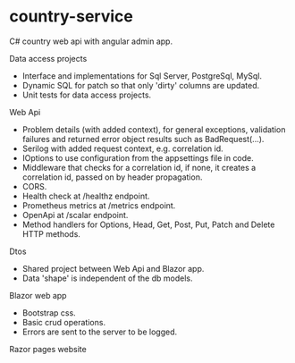 # country-service
C# country web api with angular admin app.

Data access projects
- Interface and implementations for Sql Server, PostgreSql, MySql.
- Dynamic SQL for patch so that only 'dirty' columns are updated.
- Unit tests for data access projects.    

Web Api
- Problem details (with added context), for general exceptions, validation failures and returned error object results such as BadRequest(...).
- Serilog with added request context, e.g. correlation id.
- IOptions to use configuration from the appsettings file in code. 
- Middleware that checks for a correlation id, if none, it creates a correlation id, passed on by header propagation.
- CORS.
- Health check at /healthz endpoint.
- Prometheus metrics at /metrics endpoint.
- OpenApi at /scalar endpoint. 
- Method handlers for Options, Head, Get, Post, Put, Patch and Delete HTTP methods.

Dtos
- Shared project between Web Api and Blazor app.
- Data 'shape' is independent of the db models.

Blazor web app
- Bootstrap css.
- Basic crud operations.
- Errors are sent to the server to be logged.

Razor pages website
